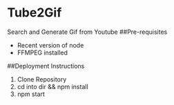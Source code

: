 # Tube2Gif
Search and Generate Gif from Youtube
##Pre-requisites
* Recent version of node 
* FFMPEG installed

##Deployment Instructions
1. Clone Repository
3. cd into dir && npm install
4. npm start
